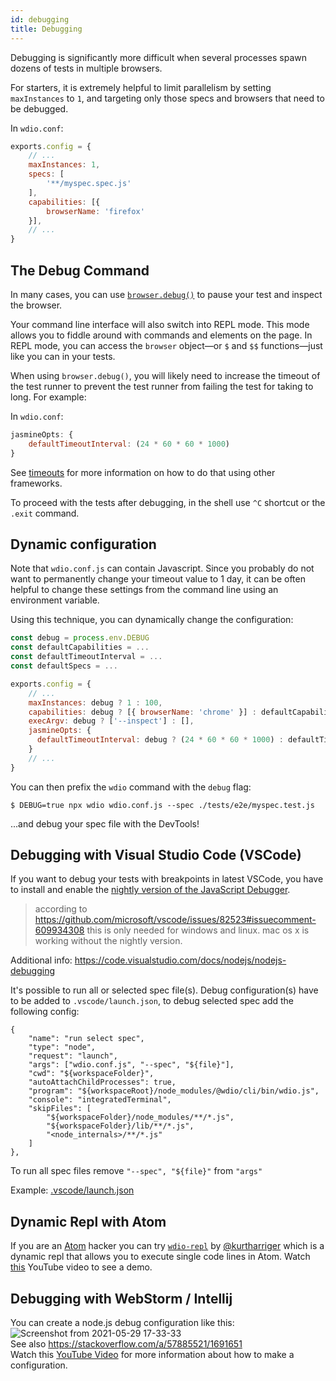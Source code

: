 ```yaml
---
id: debugging
title: Debugging
---
```


Debugging is significantly more difficult when several processes spawn dozens of tests in multiple browsers.

For starters, it is extremely helpful to limit parallelism by setting `maxInstances` to `1`, and targeting only those specs and browsers that need to be debugged.


In `wdio.conf`:

```js
exports.config = {
    // ...
    maxInstances: 1,
    specs: [
        '**/myspec.spec.js'
    ],
    capabilities: [{
        browserName: 'firefox'
    }],
    // ...
}
```

## The Debug Command

In many cases, you can use [`browser.debug()`](/docs/api/browser/debug) to pause your test and inspect the browser.

Your command line interface will also switch into REPL mode. This mode allows you to fiddle around with commands and elements on the page. In REPL mode, you can access the `browser` object&mdash;or `$` and `$$` functions&mdash;just like you can in your tests.

When using `browser.debug()`, you will likely need to increase the timeout of the test runner to prevent the test runner from failing the test for taking to long.  For example:

In `wdio.conf`:

```js
jasmineOpts: {
    defaultTimeoutInterval: (24 * 60 * 60 * 1000)
}
```

See [timeouts](Timeouts.md) for more information on how to do that using other frameworks.

To proceed with the tests after debugging, in the shell use `^C` shortcut or the `.exit` command.
## Dynamic configuration

Note that `wdio.conf.js` can contain Javascript. Since you probably do not want to permanently change your timeout value to 1 day, it can be often helpful to change these settings from the command line using an environment variable.

Using this technique, you can dynamically change the configuration:

```js
const debug = process.env.DEBUG
const defaultCapabilities = ...
const defaultTimeoutInterval = ...
const defaultSpecs = ...

exports.config = {
    // ...
    maxInstances: debug ? 1 : 100,
    capabilities: debug ? [{ browserName: 'chrome' }] : defaultCapabilities,
    execArgv: debug ? ['--inspect'] : [],
    jasmineOpts: {
      defaultTimeoutInterval: debug ? (24 * 60 * 60 * 1000) : defaultTimeoutInterval
    }
    // ...
}
```

You can then prefix the `wdio` command with the `debug` flag:

```
$ DEBUG=true npx wdio wdio.conf.js --spec ./tests/e2e/myspec.test.js
```

...and debug your spec file with the DevTools!

## Debugging with Visual Studio Code (VSCode)

If you want to debug your tests with breakpoints in latest VSCode, you have to install and enable the [nightly version of the JavaScript Debugger](https://marketplace.visualstudio.com/items?itemName=ms-vscode.js-debug-nightly).

> according to https://github.com/microsoft/vscode/issues/82523#issuecomment-609934308 this is only needed for windows and linux. mac os x is working without the nightly version.

Additional info: https://code.visualstudio.com/docs/nodejs/nodejs-debugging

It's possible to run all or selected spec file(s). Debug configuration(s) have to be added to `.vscode/launch.json`, to debug selected spec add the following config:
```
{
    "name": "run select spec",
    "type": "node",
    "request": "launch",
    "args": ["wdio.conf.js", "--spec", "${file}"],
    "cwd": "${workspaceFolder}",
    "autoAttachChildProcesses": true,
    "program": "${workspaceRoot}/node_modules/@wdio/cli/bin/wdio.js",
    "console": "integratedTerminal",
    "skipFiles": [
        "${workspaceFolder}/node_modules/**/*.js",
        "${workspaceFolder}/lib/**/*.js",
        "<node_internals>/**/*.js"
    ]
},
```

To run all spec files remove `"--spec", "${file}"` from `"args"`

Example: [.vscode/launch.json](https://github.com/mgrybyk/webdriverio-devtools/blob/master/.vscode/launch.json)

## Dynamic Repl with Atom

If you are an [Atom](https://atom.io/) hacker you can try [`wdio-repl`](https://github.com/kurtharriger/wdio-repl) by [@kurtharriger](https://github.com/kurtharriger) which is a dynamic repl that allows you to execute single code lines in Atom. Watch [this](https://www.youtube.com/watch?v=kdM05ChhLQE) YouTube video to see a demo.

## Debugging with WebStorm / Intellij
You can create a node.js debug configuration like this:
![Screenshot from 2021-05-29 17-33-33](https://user-images.githubusercontent.com/18728354/120088460-81844c00-c0a5-11eb-916b-50f21c8472a8.png)  
See also https://stackoverflow.com/a/57885521/1691651  
Watch this [YouTube Video](https://www.youtube.com/watch?v=Qcqnmle6Wu8) for more information about how to make a configuration.
